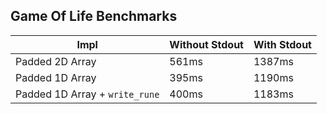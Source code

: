 ## Game Of Life Benchmarks

Impl | Without Stdout | With Stdout
-|-|-
Padded 2D Array | 561ms | 1387ms
Padded 1D Array | 395ms | 1190ms
Padded 1D Array + `write_rune` | 400ms | 1183ms
